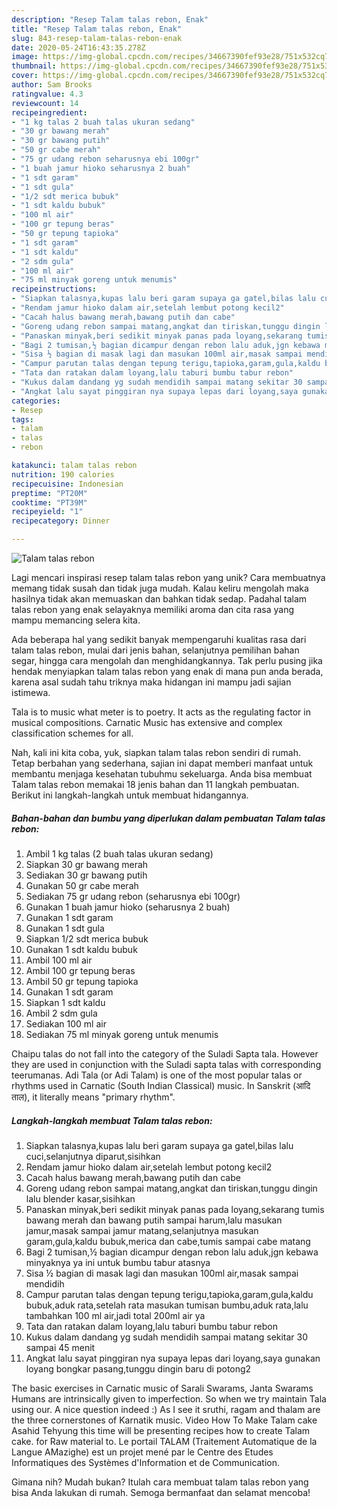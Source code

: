 ```yaml
---
description: "Resep Talam talas rebon, Enak"
title: "Resep Talam talas rebon, Enak"
slug: 843-resep-talam-talas-rebon-enak
date: 2020-05-24T16:43:35.278Z
image: https://img-global.cpcdn.com/recipes/34667390fef93e28/751x532cq70/talam-talas-rebon-foto-resep-utama.jpg
thumbnail: https://img-global.cpcdn.com/recipes/34667390fef93e28/751x532cq70/talam-talas-rebon-foto-resep-utama.jpg
cover: https://img-global.cpcdn.com/recipes/34667390fef93e28/751x532cq70/talam-talas-rebon-foto-resep-utama.jpg
author: Sam Brooks
ratingvalue: 4.3
reviewcount: 14
recipeingredient:
- "1 kg talas 2 buah talas ukuran sedang"
- "30 gr bawang merah"
- "30 gr bawang putih"
- "50 gr cabe merah"
- "75 gr udang rebon seharusnya ebi 100gr"
- "1 buah jamur hioko seharusnya 2 buah"
- "1 sdt garam"
- "1 sdt gula"
- "1/2 sdt merica bubuk"
- "1 sdt kaldu bubuk"
- "100 ml air"
- "100 gr tepung beras"
- "50 gr tepung tapioka"
- "1 sdt garam"
- "1 sdt kaldu"
- "2 sdm gula"
- "100 ml air"
- "75 ml minyak goreng untuk menumis"
recipeinstructions:
- "Siapkan talasnya,kupas lalu beri garam supaya ga gatel,bilas lalu cuci,selanjutnya diparut,sisihkan"
- "Rendam jamur hioko dalam air,setelah lembut potong kecil2"
- "Cacah halus bawang merah,bawang putih dan cabe"
- "Goreng udang rebon sampai matang,angkat dan tiriskan,tunggu dingin lalu blender kasar,sisihkan"
- "Panaskan minyak,beri sedikit minyak panas pada loyang,sekarang tumis bawang merah dan bawang putih sampai harum,lalu masukan jamur,masak sampai jamur matang,selanjutnya masukan garam,gula,kaldu bubuk,merica dan cabe,tumis sampai cabe matang"
- "Bagi 2 tumisan,½ bagian dicampur dengan rebon lalu aduk,jgn kebawa minyaknya ya ini untuk bumbu tabur atasnya"
- "Sisa ½ bagian di masak lagi dan masukan 100ml air,masak sampai mendidih"
- "Campur parutan talas dengan tepung terigu,tapioka,garam,gula,kaldu bubuk,aduk rata,setelah rata masukan tumisan bumbu,aduk rata,lalu tambahkan 100 ml air,jadi total 200ml air ya"
- "Tata dan ratakan dalam loyang,lalu taburi bumbu tabur rebon"
- "Kukus dalam dandang yg sudah mendidih sampai matang sekitar 30 sampai 45 menit"
- "Angkat lalu sayat pinggiran nya supaya lepas dari loyang,saya gunakan loyang bongkar pasang,tunggu dingin baru di potong2"
categories:
- Resep
tags:
- talam
- talas
- rebon

katakunci: talam talas rebon 
nutrition: 190 calories
recipecuisine: Indonesian
preptime: "PT20M"
cooktime: "PT39M"
recipeyield: "1"
recipecategory: Dinner

---
```



![Talam talas rebon](https://img-global.cpcdn.com/recipes/34667390fef93e28/751x532cq70/talam-talas-rebon-foto-resep-utama.jpg)

Lagi mencari inspirasi resep talam talas rebon yang unik? Cara membuatnya memang tidak susah dan tidak juga mudah. Kalau keliru mengolah maka hasilnya tidak akan memuaskan dan bahkan tidak sedap. Padahal talam talas rebon yang enak selayaknya memiliki aroma dan cita rasa yang mampu memancing selera kita.

Ada beberapa hal yang sedikit banyak mempengaruhi kualitas rasa dari talam talas rebon, mulai dari jenis bahan, selanjutnya pemilihan bahan segar, hingga cara mengolah dan menghidangkannya. Tak perlu pusing jika hendak menyiapkan talam talas rebon yang enak di mana pun anda berada, karena asal sudah tahu triknya maka hidangan ini mampu jadi sajian istimewa.

Tala is to music what meter is to poetry. It acts as the regulating factor in musical compositions. Carnatic Music has extensive and complex classification schemes for all.


Nah, kali ini kita coba, yuk, siapkan talam talas rebon sendiri di rumah. Tetap berbahan yang sederhana, sajian ini dapat memberi manfaat untuk membantu menjaga kesehatan tubuhmu sekeluarga. Anda bisa membuat Talam talas rebon memakai 18 jenis bahan dan 11 langkah pembuatan. Berikut ini langkah-langkah untuk membuat hidangannya.

<!--inarticleads1-->

##### Bahan-bahan dan bumbu yang diperlukan dalam pembuatan Talam talas rebon:

1. Ambil 1 kg talas (2 buah talas ukuran sedang)
1. Siapkan 30 gr bawang merah
1. Sediakan 30 gr bawang putih
1. Gunakan 50 gr cabe merah
1. Sediakan 75 gr udang rebon (seharusnya ebi 100gr)
1. Gunakan 1 buah jamur hioko (seharusnya 2 buah)
1. Gunakan 1 sdt garam
1. Gunakan 1 sdt gula
1. Siapkan 1/2 sdt merica bubuk
1. Gunakan 1 sdt kaldu bubuk
1. Ambil 100 ml air
1. Ambil 100 gr tepung beras
1. Ambil 50 gr tepung tapioka
1. Gunakan 1 sdt garam
1. Siapkan 1 sdt kaldu
1. Ambil 2 sdm gula
1. Sediakan 100 ml air
1. Sediakan 75 ml minyak goreng untuk menumis


Chaipu talas do not fall into the category of the Suladi Sapta tala. However they are used in conjunction with the Suladi sapta talas with corresponding teerumanas. Adi Tala (or Adi Talam) is one of the most popular talas or rhythms used in Carnatic (South Indian Classical) music. In Sanskrit (आदि ताल), it literally means &#34;primary rhythm&#34;. 

<!--inarticleads2-->

##### Langkah-langkah membuat Talam talas rebon:

1. Siapkan talasnya,kupas lalu beri garam supaya ga gatel,bilas lalu cuci,selanjutnya diparut,sisihkan
1. Rendam jamur hioko dalam air,setelah lembut potong kecil2
1. Cacah halus bawang merah,bawang putih dan cabe
1. Goreng udang rebon sampai matang,angkat dan tiriskan,tunggu dingin lalu blender kasar,sisihkan
1. Panaskan minyak,beri sedikit minyak panas pada loyang,sekarang tumis bawang merah dan bawang putih sampai harum,lalu masukan jamur,masak sampai jamur matang,selanjutnya masukan garam,gula,kaldu bubuk,merica dan cabe,tumis sampai cabe matang
1. Bagi 2 tumisan,½ bagian dicampur dengan rebon lalu aduk,jgn kebawa minyaknya ya ini untuk bumbu tabur atasnya
1. Sisa ½ bagian di masak lagi dan masukan 100ml air,masak sampai mendidih
1. Campur parutan talas dengan tepung terigu,tapioka,garam,gula,kaldu bubuk,aduk rata,setelah rata masukan tumisan bumbu,aduk rata,lalu tambahkan 100 ml air,jadi total 200ml air ya
1. Tata dan ratakan dalam loyang,lalu taburi bumbu tabur rebon
1. Kukus dalam dandang yg sudah mendidih sampai matang sekitar 30 sampai 45 menit
1. Angkat lalu sayat pinggiran nya supaya lepas dari loyang,saya gunakan loyang bongkar pasang,tunggu dingin baru di potong2


The basic exercises in Carnatic music of Sarali Swarams, Janta Swarams Humans are intrinsically given to imperfection. So when we try maintain Tala using our. A nice question indeed :) As I see it sruthi, ragam and thalam are the three cornerstones of Karnatik music. Video How To Make Talam cake Asahid Tehyung this time will be presenting recipes how to create Talam cake. for Raw material to. Le portail TALAM (Traitement Automatique de la Langue AMazighe) est un projet mené par le Centre des Etudes Informatiques des Systèmes d&#39;Information et de Communication. 

Gimana nih? Mudah bukan? Itulah cara membuat talam talas rebon yang bisa Anda lakukan di rumah. Semoga bermanfaat dan selamat mencoba!
